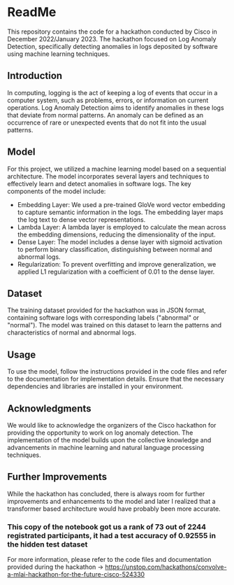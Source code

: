 # ReadMe

This repository contains the code for a hackathon conducted by Cisco in December 2022/January 2023. The hackathon focused on Log Anomaly Detection, specifically detecting anomalies in logs deposited by software using machine learning techniques.

## Introduction

In computing, logging is the act of keeping a log of events that occur in a computer system, such as problems, errors, or information on current operations. Log Anomaly Detection aims to identify anomalies in these logs that deviate from normal patterns. An anomaly can be defined as an occurrence of rare or unexpected events that do not fit into the usual patterns.

## Model

For this project, we utilized a machine learning model based on a sequential architecture. The model incorporates several layers and techniques to effectively learn and detect anomalies in software logs. The key components of the model include:

- Embedding Layer: We used a pre-trained GloVe word vector embedding to capture semantic information in the logs. The embedding layer maps the log text to dense vector representations.
- Lambda Layer: A lambda layer is employed to calculate the mean across the embedding dimensions, reducing the dimensionality of the input.
- Dense Layer: The model includes a dense layer with sigmoid activation to perform binary classification, distinguishing between normal and abnormal logs.
- Regularization: To prevent overfitting and improve generalization, we applied L1 regularization with a coefficient of 0.01 to the dense layer.

## Dataset

The training dataset provided for the hackathon was in JSON format, containing software logs with corresponding labels ("abnormal" or "normal"). The model was trained on this dataset to learn the patterns and characteristics of normal and abnormal logs.

## Usage

To use the model, follow the instructions provided in the code files and refer to the documentation for implementation details. Ensure that the necessary dependencies and libraries are installed in your environment.

## Acknowledgments

We would like to acknowledge the organizers of the Cisco hackathon for providing the opportunity to work on log anomaly detection. The implementation of the model builds upon the collective knowledge and advancements in machine learning and natural language processing techniques.

## Further Improvements

While the hackathon has concluded, there is always room for further improvements and enhancements to the model and later I realized that a transformer based architecture would have probably been more accurate.

### This copy of the notebook got us a rank of 73 out of 2244 registrated participants, it had a test accuracy of 0.92555 in the hidden test dataset

For more information, please refer to the code files and documentation provided during the hackathon ->
https://unstop.com/hackathons/convolve-a-mlai-hackathon-for-the-future-cisco-524330


